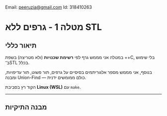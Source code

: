  Email: peeruzia@gmail.com
 Id: 318410263

# מטלה 1 - גרפים ללא STL

## תיאור כללי

במטלה אני מממש גרף לפי **רשימת שכנויות** (ולא מטריצה) בשפת ++C, בלי שימוש ב־STL בכלל.

בנוסף, אני מממש מספר אלגוריתמים בסיסיים על גרפים, תור פשוט, תור עדיפויות, ומבנה Union-Find — כולם ממומשים ידנית.

הקוד רץ בסביבת **Linux (WSL)** עם `make`.

---

## מבנה התיקיות

